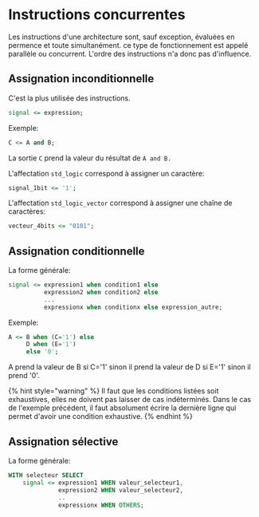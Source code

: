 # Instructions concurrentes

Les instructions d'une architecture sont, sauf exception, évaluées en permence et toute simultanément. ce type de fonctionnement est appelé parallèle ou concurrent. L'ordre des instructions n'a donc pas d'influence.

## Assignation inconditionnelle

C'est la plus utilisée des instructions.

```vhdl
signal <= expression;
```

Exemple:

```vhdl
C <= A and B;
```

La sortie `C` prend la valeur du résultat de `A and B.`

L'affectation `std_logic` correspond à assigner un caractère:

```vhdl
signal_1bit <= '1';
```

L'affectation `std_logic_vector` correspond à assigner une chaîne de caractères:

```vhdl
vecteur_4bits <= "0101";
```

## Assignation conditionnelle

La forme générale:

```vhdl
signal <= expression1 when condition1 else
          expression2 when condition2 else
          ...
          expressionx when conditionx else expression_autre;
```

Exemple:

```vhdl
A <= B when (C='1') else 
     D when (E='1') 
     else '0';
```

A prend la valeur de B si C='1' sinon il prend la valeur de D si E='1' sinon il prend '0'.&#x20;

{% hint style="warning" %}
Il faut que les conditions listées soit exhaustives, elles ne doivent pas laisser de cas indéterminés. Dans le cas de l'exemple précédent, il faut absolument écrire la dernière ligne qui permet d'avoir une condition exhaustive.&#x20;
{% endhint %}

## Assignation sélective

La forme générale:

```vhdl
WITH selecteur SELECT
    signal <= expression1 WHEN valeur_selecteur1,
              expression2 WHEN valeur_selecteur2,
              ..
              expressionx WHEN OTHERS;
```
